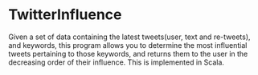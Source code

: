 # TwitterInfluence
Given a set of data containing the latest tweets(user, text and re-tweets), and keywords, this program allows you to determine the most influential tweets pertaining to those keywords, and returns them to the user in the decreasing order of their influence. This is implemented in Scala.
